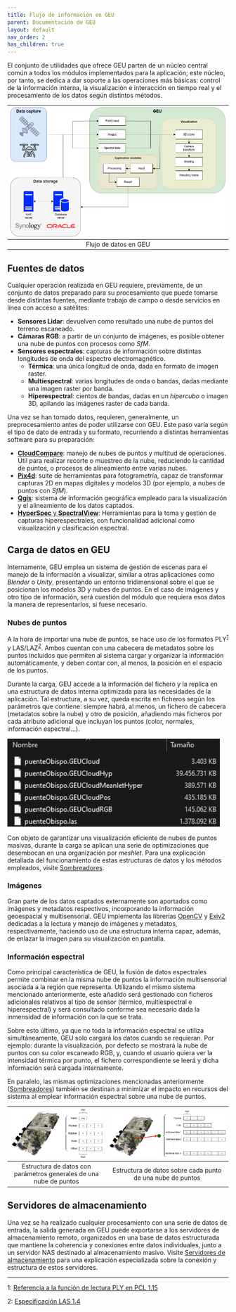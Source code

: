 ```yaml
---
title: Flujo de información en GEU
parent: Documentación de GEU
layout: default
nav_order: 2
has_children: true
---
```


El conjunto de utilidades que ofrece GEU parten de un núcleo central común a todos los módulos implementados para la aplicación; este núcleo, por tanto, se dedica a dar soporte a las operaciones más básicas: control de la información interna, la visualización e interacción en tiempo real y el procesamiento de los datos según distintos métodos.

|![Flujo de datos en GEU](./FlujoDatos.png)|
|:-:|
|Flujo de datos en GEU|

## Fuentes de datos

Cualquier operación realizada en GEU requiere, previamente, de un conjunto de datos preparado para su procesamiento que puede tomarse desde distintas fuentes, mediante trabajo de campo o desde servicios en línea con acceso a satélites:

- **Sensores Lidar**: devuelven como resultado una nube de puntos del terreno escaneado.
- **Cámaras RGB**: a partir de un conjunto de imágenes, es posible obtener una nube de puntos con procesos como *SfM*.
- **Sensores espectrales**: capturas de información sobre distintas longitudes de onda del espectro electromagnético.
  - **Térmica**: una única longitud de onda, dada en formato de imagen raster.
  - **Multiespectral**: varias longitudes de onda o bandas, dadas mediante una imagen raster por banda.
  - **Hiperespectral**: cientos de bandas, dadas en un *hipercubo* o imagen 3D, apilando las imágenes raster de cada banda.

Una vez se han tomado datos, requieren, generalmente, un preprocesamiento antes de poder utilizarse con GEU. Este paso varía según el tipo de dato de entrada y su formato, recurriendo a distintas herramientas software para su preparación:

 - [**CloudCompare**](https://www.cloudcompare.org/): manejo de nubes de puntos y multitud de operaciones. Útil para realizar recorte o muestreo de la nube, reduciendo la cantidad de puntos, o procesos de alineamiento entre varias nubes.
 - [**Pix4d**](https://www.pix4d.com/): suite de herramientas para fotogrametría, capaz de transformar capturas 2D en mapas digitales y modelos 3D (por ejemplo, a nubes de puntos con *SfM*).
 - [**Qgis**](https://qgis.org/): sistema de información geográfica empleado para la visualización y el alineamiento de los datos captados.
 - [**HyperSpec** y **SpectralView**](https://headwallphotonics.com/products/software/hyperspec-iii-and-spectralview/): Herramientas para la toma y gestión de capturas hiperespectrales, con funcionalidad adicional como visualización y clasificación espectral.

## Carga de datos en GEU

Internamente, GEU emplea un sistema de gestión de escenas para el manejo de la información a visualizar, similar a otras aplicaciones como *Blender* o *Unity*, presentando un entorno tridimensional sobre el que se posicionan los modelos 3D y nubes de puntos. En el caso de imágenes y otro tipo de información, será cuestión del módulo que requiera esos datos la manera de representarlos, si fuese necesario.

### Nubes de puntos

<div class="vflex-center">

<div>
<p>A la hora de importar una nube de puntos, se hace uso de los formatos PLY<sup><a href="#fn1">1</a></sup> y LAS/LAZ<sup><a href="#fn2">2</a></sup>. Ambos cuentan con una cabecera de metadatos sobre los puntos incluidos que permiten al sistema cargar y organizar la información automáticamente, y deben contar con, al menos, la posición en el espacio de los puntos.</p>

<p>Durante la carga, GEU accede a la información del fichero y la replica en una estructura de datos interna optimizada para las necesidades de la aplicación. Tal estructura, a su vez, queda escrita en ficheros según los parámetros que contiene: siempre habrá, al menos, un fichero de cabecera (metadatos sobre la nube) y otro de posición, añadiendo más ficheros por cada atributo adicional que incluyan los puntos (color, normales, información espectral...).</p>
</div>
<img src="./ficheros_nube.png" style="height: 200px"/>

</div>

Con objeto de garantizar una visualización eficiente de nubes de puntos masivas, durante la carga se aplican una serie de optimizaciones que desembocan en una organización por *meshlet*. Para una explicación detallada del funcionamiento de estas estructuras de datos y los métodos empleados, visite [Sombreadores](/Usuario/Documentacion/FlujoInformacionGEU/Sombreadores/).

### Imágenes

Gran parte de los datos captados externamente son aportados como imágenes y metadatos respectivos, incorporando la información geoespacial y multisensorial. GEU implementa las librerías [OpenCV](https://opencv.org/) y [Exiv2](https://exiv2.org/) dedicadas a la lectura y manejo de imágenes y metadatos, respectivamente, haciendo uso de una estructura interna capaz, además, de enlazar la imagen para su visualización en pantalla.

### Información espectral

Como principal característica de GEU, la fusión de datos espectrales permite combinar en la misma nube de puntos la información multisensorial asociada a la región que representa. Utilizando el mismo sistema mencionado anteriormente, este añadido será gestionado con ficheros adicionales relativos al tipo de sensor (térmico, multiespectral e hiperespectral) y será consultado conforme sea necesario dada la inmensidad de información con la que se trata.

Sobre esto último, ya que no toda la información espectral se utiliza simultáneamente, GEU solo cargará los datos cuando se requieran. Por ejemplo: durante la visualización, por defecto se mostrará la nube de puntos con su color escaneado RGB, y, cuando el usuario quiera ver la intensidad térmica por punto, el fichero correspondiente se leerá y dicha información será cargada internamente.

En paralelo, las mismas optimizaciones mencionadas anteriormente ([Sombreadores](/Usuario/Documentacion/FlujoInformacionGEU/Sombreadores/)) también se destinan a minimizar el impacto en recursos del sistema al emplear información espectral sobre una nube de puntos.

|![](./EstructuraNubePuntos.png)|![](EstructuraPuntoNube.png)|
|:-:|:-:|
|Estructura de datos con parámetros generales de una nube de puntos|Estructura de datos sobre cada punto de una nube de puntos|

## Servidores de almacenamiento

Una vez se ha realizado cualquier procesamiento con una serie de datos de entrada, la salida generada en GEU puede exportarse a los servidores de almacenamiento remoto, organizados en una base de datos estructurada que mantiene la coherencia y conexiones entre datos individuales, junto a un servidor NAS destinado al almacenamiento masivo. Visite [Servidores de almacenamiento](/Usuario/Documentacion/FlujoInformacionGEU/ServidoresAlmacenamiento) para una explicación especializada sobre la conexión y estructura de estos servidores.

<hr/>

<span id="fn1">1</span>: <a href="https://pointclouds.org/documentation/classpcl_1_1_p_l_y_reader.html">Referencia a la función de lectura PLY en PCL 1.15</a>

<span id="fn2">2</span>: <a href="https://www.asprs.org/wp-content/uploads/2019/07/LAS_1_4_r15.pdf">Especificación LAS 1.4</a>
